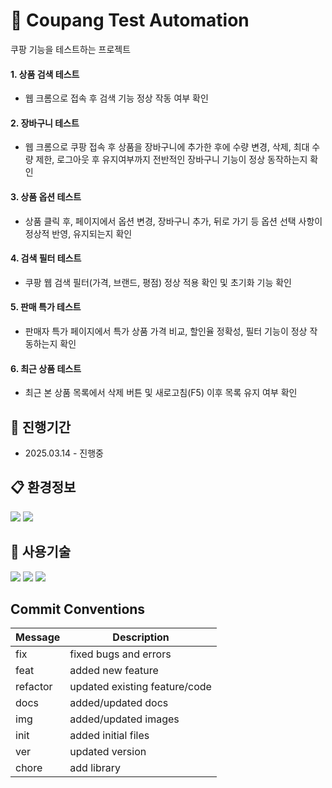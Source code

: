 # 🛒 Coupang Test Automation

쿠팡 기능을 테스트하는 프로젝트

#### 1. 상품 검색 테스트
- 웹 크롬으로 접속 후 검색 기능 정상 작동 여부 확인

#### 2. 장바구니 테스트
- 웹 크롬으로 쿠팡 접속 후 상품을 장바구니에 추가한 후에 수량 변경, 삭제, 최대 수량 제한, 로그아웃 후 유지여부까지 전반적인 장바구니 기능이 정상 동작하는지 확인


#### 3. 상품 옵션 테스트
- 상품 클릭 후, 페이지에서 옵션 변경, 장바구니 추가, 뒤로 가기 등 옵션 선택 사항이 정상적 반영, 유지되는지 확인


#### 4. 검색 필터 테스트
- 쿠팡 웹 검색 필터(가격, 브랜드, 평점) 정상 적용 확인 및 초기화 기능 확인


#### 5. 판매 특가 테스트
- 판매자 특가 페이지에서 특가 상품 가격 비교, 할인율 정확성, 필터 기능이 정상 작동하는지 확인


#### 6. 최근 상품 테스트
- 최근 본 상품 목록에서 삭제 버튼 및 새로고침(F5) 이후 목록 유지 여부 확인



## 📅 진행기간
- 2025.03.14 - 진행중

## 📋 환경정보
<img src="https://img.shields.io/badge/Google%20Chrome%20134ver-4285F4?style=for-the-badge&logo=GoogleChrome&logoColor=white">
<img src="https://img.shields.io/badge/Windows%2010-0078D6?style=for-the-badge&logo=windows&logoColor=white">

## 🔧 사용기술
<img src="https://img.shields.io/badge/python-3670A0?style=for-the-badge&logo=python&logoColor=ffdd54">
<img src="https://img.shields.io/badge/-selenium-%43B02A?style=for-the-badge&logo=selenium&logoColor=white">
<img src="https://img.shields.io/badge/pytest-%23ffffff.svg?style=for-the-badge&logo=pytest&logoColor=2f9fe3">

## Commit Conventions
| Message  | Description                   |
| -------- | ----------------------------- |
| fix      | fixed bugs and errors         |
| feat     | added new feature             |
| refactor | updated existing feature/code |
| docs     | added/updated docs            |
| img      | added/updated images          |
| init     | added initial files           |
| ver      | updated version               |
| chore    | add library                   |
